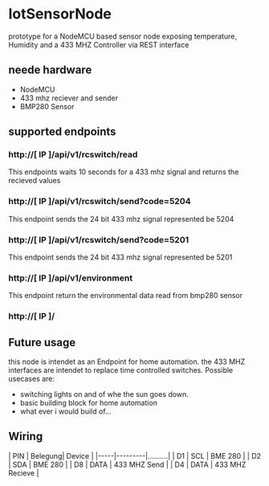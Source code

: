 # IotSensorNode
prototype for a NodeMCU based sensor node exposing temperature, Humidity and a 433 MHZ Controller via REST interface

## neede hardware
- NodeMCU
- 433 mhz reciever and sender
- BMP280 Sensor


## supported endpoints
### http://__[ IP ]__/api/v1/rcswitch/read
This endpoints waits 10 seconds for a 433 mhz signal and returns the recieved values
### http://__[ IP ]__/api/v1/rcswitch/send?code=5204
This endpoint sends the 24 bit 433 mhz signal represented be 5204
### http://__[ IP ]__/api/v1/rcswitch/send?code=5201
This endpoint sends the 24 bit 433 mhz signal represented be 5201
### http://__[ IP ]__/api/v1/environment
This endpoint return the environmental data read from bmp280 sensor
### http://__[ IP ]__/

## Future usage
this node is intendet as an Endpoint for home automation. the 433 MHZ interfaces are intendet to replace time controlled switches. Possible usecases are:

- switching lights on and of whe the sun goes down.
- basic building block for home automation
- what ever i would build of...

## Wiring

| PIN | Belegung| Device   |
|-----|---------|..........|
| D1  | SCL     | BME 280  |
| D2  | SDA     | BME 280  |
| D8  | DATA    | 433 MHZ Send |
| D4  | DATA    | 433 MHZ Recieve |
